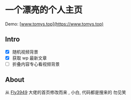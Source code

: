 # 一个漂亮的个人主页

Demo: [www.tomys.top](https://www.tomys.top) 



## Intro

 - [x] 随机视频背景
 - [x] 获取 wp 最新文章
 - [ ] 折叠内容专心看视频背景

## About

从 [Fly3949](https://fly.moe/) 大佬的首页修改而来 , 小白, 代码都是搜来的 勿见笑
